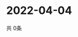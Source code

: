 # 2022-04-04
  共 0条

  <!-- BEGIN -->
  <!-- 最后更新时间Mon Apr 04 2022 05:05:33 GMT+0000 (Coordinated Universal Time) -->
  
  <!-- END -->
  
  